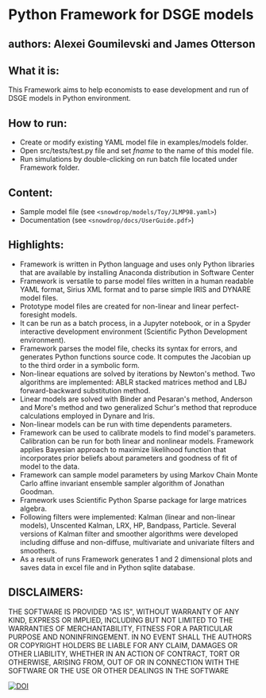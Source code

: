 # Python Framework for DSGE models
 
## authors: Alexei Goumilevski and James Otterson
 
## What it is:
This Framework aims to help economists to ease development and run 
of DSGE models in Python environment.
 
 ## How to run:
 - Create or modify existing YAML model file in examples/models folder.
 - Open src/tests/test.py file and set *fname* to the name of this model file.
 - Run simulations by double-clicking on run batch file located under Framework folder.

## Content:
 - Sample model file (see `<snowdrop/models/Toy/JLMP98.yaml>`)
 - Documentation (see `<snowdrop/docs/UserGuide.pdf>`)

## Highlights:
- Framework is written in Python language and uses only Python libraries that are available by installing Anaconda distribution in Software Center
- Framework is versatile to parse model  files written in a human readable YAML format, Sirius XML format and to parse simple IRIS and DYNARE model files.
- Prototype model files are created for non-linear and linear perfect-foresight models.
- It can be run as a batch process, in a Jupyter notebook, or in a Spyder interactive development environment (Scientific Python Development environment).
- Framework parses the model file, checks its syntax for errors, and generates Python functions source code.  It computes the Jacobian up to the third order in a symbolic form.
- Non-linear equations are solved by iterations by Newton's method.  Two algorithms are implemented: ABLR stacked matrices method and LBJ forward-backward substitution method.
- Linear models are solved with Binder and Pesaran's method, Anderson and More's method and two generalized Schur's method that reproduce calculations employed in Dynare and Iris.
- Non-linear models can be run with time dependents parameters.
- Framework can be used to calibrate models to find model's parameters. Calibration can be run for both linear and nonlinear models.  Framework applies Bayesian approach to maximize likelihood function that incorporates prior beliefs about parameters and goodness of fit of model to the data.
- Framework can sample model parameters by using Markov Chain Monte Carlo affine invariant ensemble sampler algorithm of Jonathan Goodman.
- Framework uses Scientific Python Sparse package for large matrices algebra.
- Following filters were implemented: Kalman (linear and non-linear models), Unscented Kalman, LRX, HP, Bandpass, Particle.  Several versions of Kalman filter and smoother algorithms were developed including diffuse and non-diffuse, multivariate and univariate filters and smoothers.
- As a result of runs Framework generates 1 and 2 dimensional plots and saves data in excel file and in Python sqlite database.

## DISCLAIMERS:
THE SOFTWARE IS PROVIDED "AS IS", WITHOUT WARRANTY OF ANY KIND, EXPRESS OR IMPLIED, INCLUDING BUT NOT LIMITED TO THE WARRANTIES OF MERCHANTABILITY, FITNESS FOR A PARTICULAR PURPOSE AND NONINFRINGEMENT. IN NO EVENT SHALL THE AUTHORS OR COPYRIGHT HOLDERS BE LIABLE FOR ANY CLAIM, DAMAGES OR OTHER LIABILITY, WHETHER IN AN ACTION OF CONTRACT, TORT OR OTHERWISE, ARISING FROM, OUT OF OR IN CONNECTION WITH THE SOFTWARE OR THE USE OR OTHER DEALINGS IN THE SOFTWARE

[![DOI](https://zenodo.org/badge/DOI/10.5281/zenodo.14649322.svg)](https://doi.org/10.5281/zenodo.14649322)
